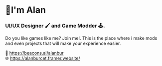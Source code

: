 <h1>📎I'm Alan</h1>

<h3> UI/UX Designer 🖌 and Game Modder 🕹️.</h3>

<p>Do you like games like me? Join me!. This is the place where i make mods and even projects that will make your experience easier.</p>

💬 https://beacons.ai/alanbur <br>
🌐 https://alanburcet.framer.website/ <br>
